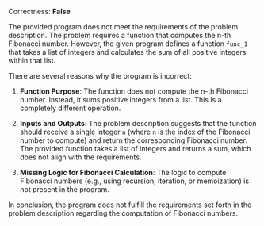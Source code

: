 Correctness: **False**

The provided program does not meet the requirements of the problem description. The problem requires a function that computes the n-th Fibonacci number. However, the given program defines a function `func_1` that takes a list of integers and calculates the sum of all positive integers within that list. 

There are several reasons why the program is incorrect:

1. **Function Purpose**: The function does not compute the n-th Fibonacci number. Instead, it sums positive integers from a list. This is a completely different operation.

2. **Inputs and Outputs**: The problem description suggests that the function should receive a single integer `n` (where `n` is the index of the Fibonacci number to compute) and return the corresponding Fibonacci number. The provided function takes a list of integers and returns a sum, which does not align with the requirements.

3. **Missing Logic for Fibonacci Calculation**: The logic to compute Fibonacci numbers (e.g., using recursion, iteration, or memoization) is not present in the program.

In conclusion, the program does not fulfill the requirements set forth in the problem description regarding the computation of Fibonacci numbers.